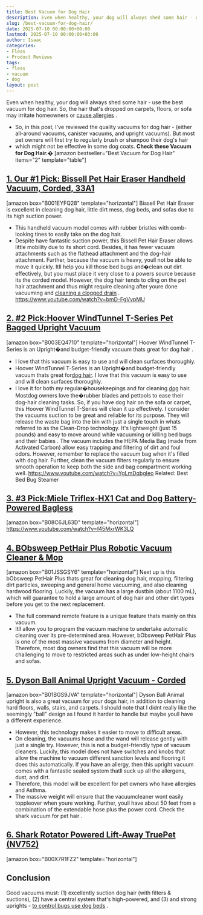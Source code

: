 ```yaml
---
title: Best Vacuum for Dog Hair
description: Even when healthy, your dog will always shed some hair - use the best vacuum for dog hair. So, the hair that's dropped on carpets, floors, or sofa may...
slug: /best-vacuum-for-dog-hair/
date: 2025-07-10 00:00:00+00:00
lastmod: 2025-07-10 00:00:00+03:00
author: Isaac
categories:
- Fleas
- Product Reviews
tags:
- fleas
- vacuum
- dog
layout: post
---
```

Even when healthy, your dog will always shed some hair - use the best vacuum for dog hair. So, the hair that's dropped on carpets, floors, or sofa may irritate homeowners or
[cause allergies](https://www.aaaai.org/conditions-treatments/allergies/pet-allergy)
.
- So, in this post, I've reviewed the quality vacuums for dog hair - (either all-around vacuums, canister vacuums, and upright vacuums).
But most pet owners will first try to regularly
brush
or
shampoo their dog's hair
- which might not be effective in some dog coats.
**Check these Vacuum for Dog Hair.�**
[amazon bestseller="Best Vacuum for Dog Hair" items="2" template="table"]
## [1. Our #1 Pick: Bissell Pet Hair Eraser Handheld Vacuum, Corded, 33A1](https://www.amazon.com/dp/B001EYFQ28/?tag=p-policy-20)
[amazon box="B001EYFQ28" template="horizontal"]
Bissell Pet Hair Eraser is excellent in cleaning dog hair, little dirt mess, dog beds, and sofas due to its high suction power.
- This handheld vacuum model comes with rubber bristles with comb-looking tines to easily take on the dog hair.
- Despite have fantastic suction power, this Bissell Pet Hair Eraser allows little mobility due to its short cord.
Besides, it has fewer vacuum attachments such as the flathead attachment and the dog-hair attachment.
Further, because the vacuum is heavy, youll not be able to move it quickly.
Itll help you
kill those bed bugs
and�clean out dirt effectively, but you must place it very close to a powers source because its the corded model.
However, the dog hair tends to cling on the pet hair attachment  and thus might require cleaning after youre done vacuuming and
[cleaning a clogged drain](https://pestpolicy.com/best-drain-cleaner//)
.
https://www.youtube.com/watch?v=bmD-FgVvpMU
## [2. #2 Pick:Hoover WindTunnel T-Series Pet Bagged Upright Vacuum](https://www.amazon.com/dp/B001304XKE/?tag=p-policy-20)
[amazon box="B003EQ4710" template="horizontal"]
Hoover WindTunnel T-Series is an Upright�and budget-friendly
vacuum thats great for dog hair
.
- I love that this vacuum is easy to use and will clean surfaces thoroughly.
- Hoover WindTunnel T-Series is an Upright�and budget-friendly vacuum thats great for[dog hair](https://pestpolicy.com/can-dog-[fleas](https://pestpolicy.com/best-dog-backpack-carrier-for-hiking/)-transfer-to-humans/).
I love that this vacuum is easy to use and will clean surfaces thoroughly.
- I love it for both my regular�housekeepings and for cleaning [dog](https://pestpolicy.com/best-dog-beds/) hair. Mostdog owners love the�rubber blades and pettools to ease their dog-hair cleaning tasks.
So, if you have dog hair on the sofa or carpet, this Hoover WindTunnel T-Series will clean it up effectively. I consider the vacuums suction to be great and reliable for its purpose.
They will release the waste bag into the bin with just a single touch  in whats referred to as the Clean-Drop technology.
It's lightweight (just 15 pounds) and easy to move around while vacuuming or
killing bed bugs and their babies
.
The vacuum includes the HEPA Media Bag (made from Activated Carbon) allow easy trapping and filtering of dirt and foul odors.
However, remember to replace the vacuum bag when it's filled with dog hair.
Further, clean the vacuum filters regularly to ensure smooth operation to keep both the side and bag compartment working well.
https://www.youtube.com/watch?v=YgLmDqbgIeo
Related:
Best Bed Bug Steamer
## [3. #3 Pick:Miele Triflex-HX1 Cat and Dog Battery-Powered Bagless](https://www.amazon.com/dp/B075S9NZJL/?tag=p-policy-20)
[amazon box="B08C6JL63D" template="horizontal"]
https://www.youtube.com/watch?v=f45MxrWK3LQ
## [4. BObsweep PetHair Plus Robotic Vacuum Cleaner & Mop](https://www.amazon.com/dp/B01JSSGSY6/?tag=p-policy-20)
[amazon box="B01JSSGSY6" template="horizontal"]
Next up is this bObsweep PetHair Plus thats great for cleaning dog hair, mopping, filtering dirt particles, sweeping and general home vacuuming, and also cleaning hardwood flooring.
Luckily, the vacuum has a large dustbin (about 1100 mL), which will guarantee to hold a large amount of dog hair and other dirt types before you get to the next replacement.
- The full command remote feature is a unique feature thats mainly on this vacuum.
- Itll allow you to program the vacuum machine to undertake automatic cleaning over its pre-determined area.
However, bObsweep PetHair Plus is one of the most massive vacuums from diameter and height.
Therefore, most dog owners find that this vacuum will be more challenging to move to restricted areas such as under low-height chairs and sofas.
## [5. Dyson Ball Animal Upright Vacuum - Corded](https://www.amazon.com/dp/B01BGS9JVA/?tag=p-policy-20)
[amazon box="B01BGS9JVA" template="horizontal"]
Dyson Ball Animal upright is also a great vacuum for your dogs hair, in addition to cleaning hard floors, walls, stairs, and carpets.
I should note that I didnt really like the seemingly "ball" design as I found it harder to handle  but maybe youll have a different experience.
- However, this technology makes it easier to move to difficult areas.
- On cleaning, the vacuums hose and the wand will release gently with just a single try.
However, this is not a budget-friendly type of vacuum cleaners.
Luckily, this model does not have switches and knobs that allow the machine to vacuum different sanction levels and flooring  it does this automatically.
If you have an allergy, then this upright vacuum comes with a fantastic sealed system thatll suck up all the allergens, dust, and dirt.
- Therefore, this model will be excellent for pet owners who have allergies and Asthma.
- The massive weight will ensure that the vacuumcleaner wont easily toppleover when youre working.
Further, youll have about 50 feet from a combination of the extendable hose plus the power cord. Check the
shark vacuum for pet hair
.
## [6. Shark Rotator Powered Lift-Away TruePet (NV752)](https://www.amazon.com/dp/B00X7R1FZ2/?tag=p-policy-20)
[amazon box="B00X7R1FZ2" template="horizontal"]
## Conclusion
Good vacuums must: (1) excellently suction dog hair (with filters & suctions), (2) have a central system that's high-powered, and (3) and strong uprights -
[to control bugs use dog beds](https://pestpolicy.com/best-dog-beds/)
.